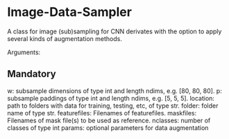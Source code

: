# Image-Data-Sampler
A class for image (sub)sampling for CNN derivates with the option to apply several kinds of augmentation methods.

Arguments:

Mandatory
----------

w: subsample dimensions of type int and length ndims, e.g. [80, 80, 80].
p: subsample paddings of type int and length ndims, e.g. [5, 5, 5].
location: path to folders with data for training, testing, etc, of type str.
folder: folder name of type str.
featurefiles: Filenames of featurefiles.
maskfiles: Filenames of mask file(s) to be used as reference.
nclasses: number of classes of type int
params: optional parameters for data augmentation
